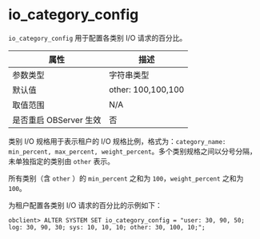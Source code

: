io_category_config 
=======================================

`io_category_config` 用于配置各类别 I/O 请求的百分比。


|      **属性**      |       **描述**       |
|------------------|--------------------|
| 参数类型             | 字符串类型              |
| 默认值              | other: 100,100,100 |
| 取值范围             | N/A                |
| 是否重启 OBServer 生效 | 否                  |



类别 I/O 规格用于表示租户的 I/O 规格比例，格式为：`category_name: min_percent, max_percent, weight_percent`。多个类别规格之间以分号分隔，未单独指定的类别由 `other` 表示。

所有类别（含 `other` ）的 `min_percent` 之和为 `100`，`weight_percent` 之和为 `100`。

为租户配置各类别 I/O 请求的百分比的示例如下：

```unknow
obclient> ALTER SYSTEM SET io_category_config = "user: 30, 90, 50; log: 30, 90, 30; sys: 10, 10, 10; other: 30, 100, 10;";
```



